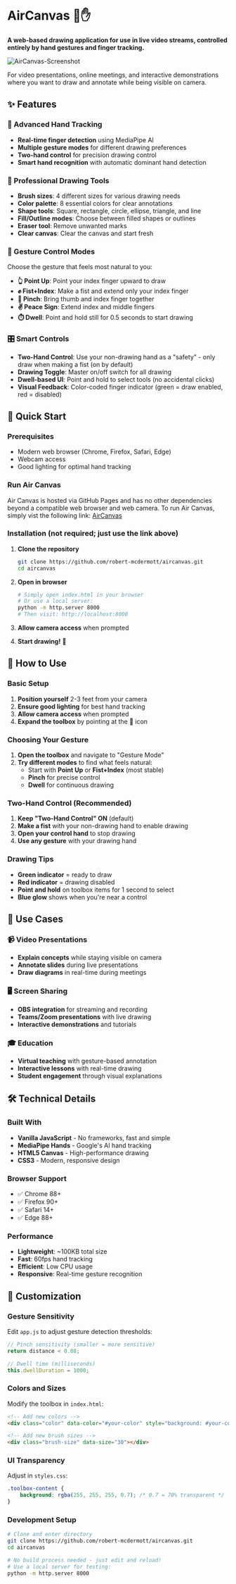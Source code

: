# AirCanvas 🎨✋

**A web-based drawing application for use in live video streams, controlled entirely by hand gestures and finger tracking.**

![AirCanvas-Screenshot](docs/images/aircanvas-screenshot.png)

For video presentations, online meetings, and interactive demonstrations where you want to draw and annotate while being visible on camera.

## ✨ Features

### 🤲 Advanced Hand Tracking
- **Real-time finger detection** using MediaPipe AI
- **Multiple gesture modes** for different drawing preferences
- **Two-hand control** for precision drawing control
- **Smart hand recognition** with automatic dominant hand detection

### 🎨 Professional Drawing Tools
- **Brush sizes**: 4 different sizes for various drawing needs
- **Color palette**: 8 essential colors for clear annotations
- **Shape tools**: Square, rectangle, circle, ellipse, triangle, and line
- **Fill/Outline modes**: Choose between filled shapes or outlines
- **Eraser tool**: Remove unwanted marks
- **Clear canvas**: Clear the canvas and start fresh

### 🎯 Gesture Control Modes
Choose the gesture that feels most natural to you:

- **👆 Point Up**: Point your index finger upward to draw
- **✊ Fist+Index**: Make a fist and extend only your index finger
- **🤏 Pinch**: Bring thumb and index finger together
- **✌️ Peace Sign**: Extend index and middle fingers
- **⏱️ Dwell**: Point and hold still for 0.5 seconds to start drawing

### 🎛️ Smart Controls
- **Two-Hand Control**: Use your non-drawing hand as a "safety" - only draw when making a fist (on by default)
- **Drawing Toggle**: Master on/off switch for all drawing
- **Dwell-based UI**: Point and hold to select tools (no accidental clicks)
- **Visual Feedback**: Color-coded finger indicator (green = draw enabled, red = disabled)

## 🚀 Quick Start

### Prerequisites
- Modern web browser (Chrome, Firefox, Safari, Edge)
- Webcam access
- Good lighting for optimal hand tracking

### Run Air Canvas

Air Canvas is hosted via GitHub Pages and has no other dependencies beyond a compatible web browser and web camera. To run Air Canvas, simply vist the following link:  [AirCanvas](https://robert-mcdermott.github.io/aircanvas/)

### Installation (not required; just use the link above)

1. **Clone the repository**
   ```bash
   git clone https://github.com/robert-mcdermott/aircanvas.git
   cd aircanvas
   ```

2. **Open in browser**
   ```bash
   # Simply open index.html in your browser
   # Or use a local server:
   python -m http.server 8000
   # Then visit: http://localhost:8000
   ```

3. **Allow camera access** when prompted

4. **Start drawing!** 🎉

## 📖 How to Use

### Basic Setup
1. **Position yourself** 2-3 feet from your camera
2. **Ensure good lighting** for best hand tracking
3. **Allow camera access** when prompted
4. **Expand the toolbox** by pointing at the 🎨 icon

### Choosing Your Gesture
1. **Open the toolbox** and navigate to "Gesture Mode"
2. **Try different modes** to find what feels natural:
   - Start with **Point Up** or **Fist+Index** (most stable)
   - **Pinch** for precise control
   - **Dwell** for continuous drawing

### Two-Hand Control (Recommended)
1. **Keep "Two-Hand Control" ON** (default)
2. **Make a fist** with your non-drawing hand to enable drawing
3. **Open your control hand** to stop drawing
4. **Use any gesture** with your drawing hand

### Drawing Tips
- **Green indicator** = ready to draw
- **Red indicator** = drawing disabled
- **Point and hold** on toolbox items for 1 second to select
- **Blue glow** shows when you're near a control

## 🎯 Use Cases

### 📹 Video Presentations
- **Explain concepts** while staying visible on camera
- **Annotate slides** during live presentations
- **Draw diagrams** in real-time during meetings

### 🖥️ Screen Sharing
- **OBS integration** for streaming and recording
- **Teams/Zoom presentations** with live drawing
- **Interactive demonstrations** and tutorials

### 🎓 Education
- **Virtual teaching** with gesture-based annotation
- **Interactive lessons** with real-time drawing
- **Student engagement** through visual explanations

## 🛠️ Technical Details

### Built With
- **Vanilla JavaScript** - No frameworks, fast and simple
- **MediaPipe Hands** - Google's AI hand tracking
- **HTML5 Canvas** - High-performance drawing
- **CSS3** - Modern, responsive design

### Browser Support
- ✅ Chrome 88+
- ✅ Firefox 90+
- ✅ Safari 14+
- ✅ Edge 88+

### Performance
- **Lightweight**: ~100KB total size
- **Fast**: 60fps hand tracking
- **Efficient**: Low CPU usage
- **Responsive**: Real-time gesture recognition

## 🎨 Customization

### Gesture Sensitivity
Edit `app.js` to adjust gesture detection thresholds:
```javascript
// Pinch sensitivity (smaller = more sensitive)
return distance < 0.08;

// Dwell time (milliseconds)
this.dwellDuration = 1000;
```

### Colors and Sizes
Modify the toolbox in `index.html`:
```html
<!-- Add new colors -->
<div class="color" data-color="#your-color" style="background: #your-color;"></div>

<!-- Add new brush sizes -->
<div class="brush-size" data-size="30"></div>
```

### UI Transparency
Adjust in `styles.css`:
```css
.toolbox-content {
    background: rgba(255, 255, 255, 0.7); /* 0.7 = 70% transparent */
}
```

### Development Setup
```bash
# Clone and enter directory
git clone https://github.com/robert-mcdermott/aircanvas.git
cd aircanvas

# No build process needed - just edit and reload!
# Use a local server for testing:
python -m http.server 8000
```





